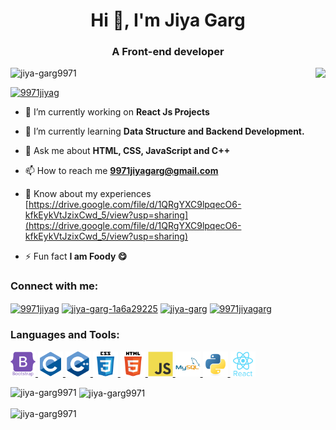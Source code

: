 <h1 align="center">Hi 👋, I'm Jiya Garg</h1>
<h3 align="center">A Front-end developer</h3>
<img src="https://www.middleweb.com/wp-content/uploads/2016/10/happy-homework.jpg" align="right">
<p align="left"> <img src="https://komarev.com/ghpvc/?username=jiya-garg9971&label=Profile%20views&color=0e75b6&style=flat" alt="jiya-garg9971" /> </p>

<p align="left"> <a href="https://twitter.com/9971jiyag" target="blank"><img src="https://img.shields.io/twitter/follow/9971jiyag?logo=twitter&style=for-the-badge" alt="9971jiyag" /></a> </p>

- 🔭 I’m currently working on **React Js Projects**

- 🌱 I’m currently learning **Data Structure and Backend Development.**

- 💬 Ask me about **HTML, CSS, JavaScript and C++**

- 📫 How to reach me **9971jiyagarg@gmail.com**

- 📄 Know about my experiences [https://drive.google.com/file/d/1QRgYXC9lpqecO6-kfkEykVtJzixCwd_5/view?usp=sharing](https://drive.google.com/file/d/1QRgYXC9lpqecO6-kfkEykVtJzixCwd_5/view?usp=sharing)

- ⚡ Fun fact **I am Foody 😋**
<!--/*about me*/-->
<h3 align="left">Connect with me:</h3>
<p align="left">
<a href="https://twitter.com/9971jiyag" target="blank"><img align="center" src="https://raw.githubusercontent.com/rahuldkjain/github-profile-readme-generator/master/src/images/icons/Social/twitter.svg" alt="9971jiyag" height="30" width="40" /></a>
<a href="https://linkedin.com/in/jiya-garg-1a6a29225" target="blank"><img align="center" src="https://raw.githubusercontent.com/rahuldkjain/github-profile-readme-generator/master/src/images/icons/Social/linked-in-alt.svg" alt="jiya-garg-1a6a29225" height="30" width="40" /></a>
<a href="https://www.leetcode.com/jiya21garg" target="blank"><img align="center" src="https://raw.githubusercontent.com/rahuldkjain/github-profile-readme-generator/master/src/images/icons/Social/leet-code.svg" alt="jiya-garg" height="30" width="40" /></a>
<a href="https://auth.geeksforgeeks.org/user/9971jiyagarg" target="blank"><img align="center" src="https://raw.githubusercontent.com/rahuldkjain/github-profile-readme-generator/master/src/images/icons/Social/geeks-for-geeks.svg" alt="9971jiyagarg" height="30" width="40" /></a>
</p>

<h3 align="left">Languages and Tools:</h3>
<p align="left"> <a href="https://getbootstrap.com" target="_blank" rel="noreferrer"> <img src="https://raw.githubusercontent.com/devicons/devicon/master/icons/bootstrap/bootstrap-plain-wordmark.svg" alt="bootstrap" width="40" height="40"/> </a> <a href="https://www.cprogramming.com/" target="_blank" rel="noreferrer"> <img src="https://raw.githubusercontent.com/devicons/devicon/master/icons/c/c-original.svg" alt="c" width="40" height="40"/> </a> <a href="https://www.w3schools.com/cpp/" target="_blank" rel="noreferrer"> <img src="https://raw.githubusercontent.com/devicons/devicon/master/icons/cplusplus/cplusplus-original.svg" alt="cplusplus" width="40" height="40"/> </a> <a href="https://www.w3schools.com/css/" target="_blank" rel="noreferrer"> <img src="https://raw.githubusercontent.com/devicons/devicon/master/icons/css3/css3-original-wordmark.svg" alt="css3" width="40" height="40"/> </a> <a href="https://www.w3.org/html/" target="_blank" rel="noreferrer"> <img src="https://raw.githubusercontent.com/devicons/devicon/master/icons/html5/html5-original-wordmark.svg" alt="html5" width="40" height="40"/> </a> <a href="https://developer.mozilla.org/en-US/docs/Web/JavaScript" target="_blank" rel="noreferrer"> <img src="https://raw.githubusercontent.com/devicons/devicon/master/icons/javascript/javascript-original.svg" alt="javascript" width="40" height="40"/> </a> <a href="https://www.mysql.com/" target="_blank" rel="noreferrer"> <img src="https://raw.githubusercontent.com/devicons/devicon/master/icons/mysql/mysql-original-wordmark.svg" alt="mysql" width="40" height="40"/> </a> <a href="https://www.python.org" target="_blank" rel="noreferrer"> <img src="https://raw.githubusercontent.com/devicons/devicon/master/icons/python/python-original.svg" alt="python" width="40" height="40"/> </a> <a href="https://reactjs.org/" target="_blank" rel="noreferrer"> <img src="https://raw.githubusercontent.com/devicons/devicon/master/icons/react/react-original-wordmark.svg" alt="react" width="40" height="40"/> </a> </p>

<p><img align="left" src="https://github-readme-stats.vercel.app/api/top-langs?username=jiya-garg9971&show_icons=true&locale=en&layout=compact" alt="jiya-garg9971" /></p>

<p>&nbsp;<img align="center" src="https://github-readme-stats.vercel.app/api?username=jiya-garg9971&show_icons=true&locale=en" alt="jiya-garg9971" /></p>

<p><img align="center" src="https://github-readme-streak-stats.herokuapp.com/?user=jiya-garg9971&" alt="jiya-garg9971" /></p>
